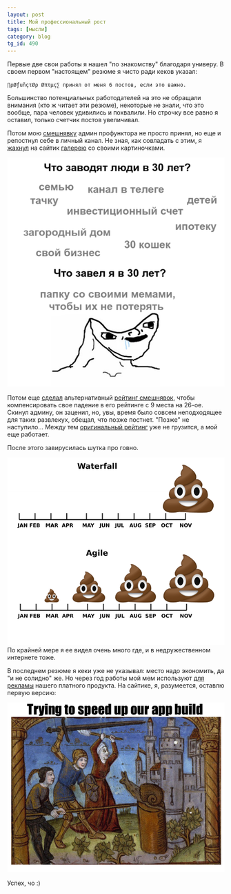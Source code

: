 ```yaml
---
layout: post
title: Мой профессиональный рост
tags: [мысли]
category: blog
tg_id: 490
---
```

Первые две свои работы я нашел "по знакомству" благодаря универу. В своем первом "настоящем" резюме я чисто ради кеков указал:
```
∏ρØƒuñçτØρ Øπτµç∑ принял от меня 6 постов, если это важно.
```
Большинство потенциальных работодателей на это не обращали внимания (кто ж читает эти резюме), некоторые не знали, что это вообще, пара человек удивились и похвалили. Но строчку все равно я оставил, только счетчик постов увеличивал.

Потом мою [смешнявку](/gags/#2020-04-25-profunctor_meta.png) админ профунктора не просто принял, но еще и репостнул себе в личный канал. Не зная, как совладать с этим, я [жахнул](/2020/05/03/css-impressions.html) на сайтик [галерею](/gags/) со своими картиночками.

![](/assets/gags/2020-04-25-meme_folder.png)

Потом еще [сделал](/2022/03/07/profunctor-rating-elm.html) альтернативный [рейтинг смешнявок](/profunctor-rating/), чтобы компенсировать свое падение в его рейтинге с 9 места на 26-ое. Скинул админу, он заценил, но, увы, время было совсем неподходящее для таких развлекух, обещал, что позже постнет. "Позже" не наступило... Между тем [оригинальный рейтинг](https://profunctor.io/rating) уже не грузится, а мой еще работает.

После этого завирусилась шутка про говно. 

![](/assets/gags/2022-06-07-agile.png)
По крайней мере я ее видел очень много где, и в недружественном интернете тоже.

В последнем резюме я кеки уже не указывал: место надо экономить, да "и не солидно" же. Но через год работы мой мем используют [для](https://www.linkedin.com/posts/gradle_develocity-maven-gradle-activity-7172994950098219009-JyFB) [рекламы](https://x.com/gradle/status/1767222743097847815) нашего платного продукта. На сайтике, я, разумеется, оставлю первую версию:

![](/assets/gags/2024-03-11-slow-builds.png)

Успех, чо :)

